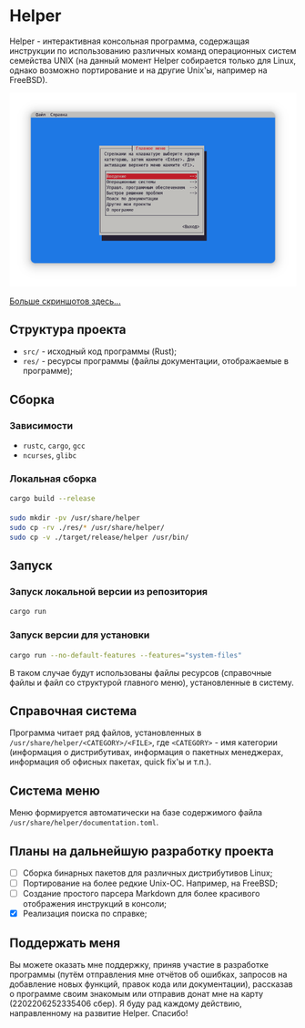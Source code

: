 # Helper

Helper - интерактивная консольная программа, содержащая инструкции по использованию различных команд операционных систем семейства UNIX (на данный момент Helper собирается только для Linux, однако возможно портирование и на другие Unix'ы, например на FreeBSD).

![](assets/helper.png)

[Больше скриншотов здесь...](assets/screenshots.md)

## Структура проекта

- `src/` - исходный код программы (Rust);
- `res/` - ресурсы программы (файлы документации, отображаемые в программе);

## Сборка

### Зависимости

- `rustc`, `cargo`, `gcc`
- `ncurses`, `glibc`

### Локальная сборка

```bash
cargo build --release

sudo mkdir -pv /usr/share/helper
sudo cp -rv ./res/* /usr/share/helper/
sudo cp -v ./target/release/helper /usr/bin/
```

## Запуск

### Запуск локальной версии из репозитория

```bash
cargo run
```

### Запуск версии для установки

```bash
cargo run --no-default-features --features="system-files"
```

В таком случае будут использованы файлы ресурсов (справочные файлы и файл со структурой главного меню), установленные в систему.

## Справочная система

Программа читает ряд файлов, установленных в `/usr/share/helper/<CATEGORY>/<FILE>`, где `<CATEGORY>` - имя категории (информация о дистрибутивах, информация о пакетных менеджерах, информация об офисных пакетах, quick fix'ы и т.п.).

## Система меню

Меню формируется автоматически на базе содержимого файла `/usr/share/helper/documentation.toml`.

## Планы на дальнейшую разработку проекта

- [ ] Сборка бинарных пакетов для различных дистрибутивов Linux;
- [ ] Портирование на более редкие Unix-ОС. Например, на FreeBSD;
- [ ] Создание простого парсера Markdown для более красивого отображения инструкций в консоли;
- [X] Реализация поиска по справке;

## Поддержать меня

Вы можете оказать мне поддержку, приняв участие в разработке программы (путём отправления мне отчётов об ошибках, запросов на добавление новых функций, правок кода или документации), рассказав о программе своим знакомым или отправив донат мне на карту (2202206252335406 сбер). Я буду рад каждому действию, направленному на развитие Helper. Спасибо!
